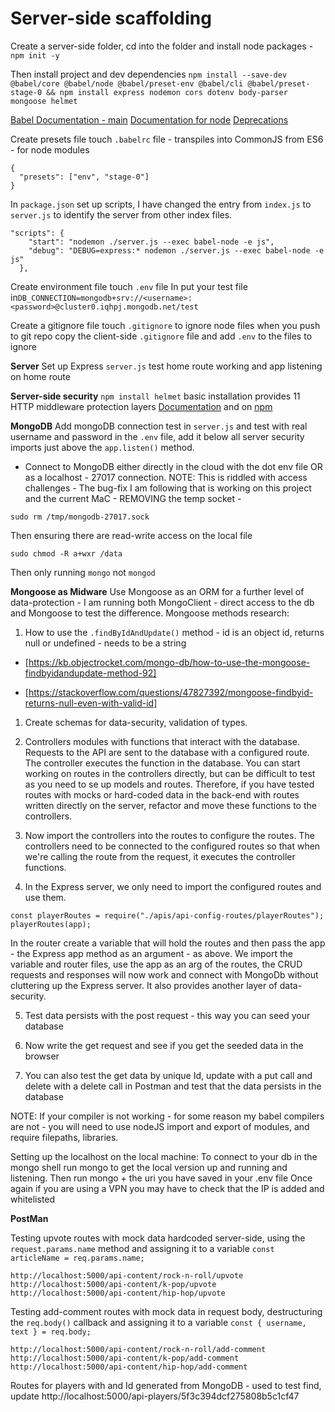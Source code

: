 # Server-side scaffolding

Create a server-side folder, cd into the folder and install node packages - `npm init -y`

Then install project and dev dependencies
`npm install --save-dev @babel/core @babel/node @babel/preset-env @babel/cli @babel/preset-stage-0 && npm install express nodemon cors dotenv body-parser mongoose helmet`

[Babel Documentation - main](https://babeljs.io/docs/en/)
[Documentation for node](https://babeljs.io/docs/en/babel-node)
[Deprecations](https://babeljs.io/docs/en/v7-migration)

Create presets file touch `.babelrc` file - transpiles into CommonJS from ES6 - for node modules

```
{
  "presets": ["env", "stage-0"]
}
```

In `package.json` set up scripts, I have changed the entry from `index.js` to `server.js` to identify the server from other index files.

```
"scripts": {
    "start": "nodemon ./server.js --exec babel-node -e js",
    "debug": "DEBUG=express:* nodemon ./server.js --exec babel-node -e js"
  },
```

Create environment file touch `.env` file
In put your test file in`DB_CONNECTION=mongodb+srv://<username>:<password>@cluster0.iqhpj.mongodb.net/test`

Create a gitignore file touch `.gitignore` to ignore node files when you push to git repo copy the client-side `.gitignore` file and add `.env` to the files to ignore

**Server**
Set up Express `server.js` test home route working and app listening on home route

**Server-side security**
`npm install helmet` basic installation provides 11 HTTP middleware protection layers
[Documentation](helmetjs.github.io) and on [npm](https://www.npmjs.com/package/helmet)

**MongoDB**
Add mongoDB connection test in `server.js` and test with real username and password in the `.env` file, add it below all server security imports just above the `app.listen()` method.

- Connect to MongoDB either directly in the cloud with the dot env file OR as a localhost - 27017 connection.
  NOTE: This is riddled with access challenges - The bug-fix I am following that is working on this project and the current MaC - REMOVING the temp socket -

```
sudo rm /tmp/mongodb-27017.sock
```

Then ensuring there are read-write access on the local file

```
sudo chmod -R a+wxr /data
```

Then only running `mongo` not `mongod`

**Mongoose as Midware**
Use Mongoose as an ORM for a further level of data-protection - I am running both MongoClient - direct access to the db and Mongoose to test the difference.
Mongoose methods research:

1. How to use the `.findByIdAndUpdate()` method - id is an object id, returns null or undefined - needs to be a string

- [https://kb.objectrocket.com/mongo-db/how-to-use-the-mongoose-findbyidandupdate-method-92]

- [https://stackoverflow.com/questions/47827392/mongoose-findbyid-returns-null-even-with-valid-id]

1. Create schemas for data-security, validation of types.

2. Controllers modules with functions that interact with the database. Requests to the API are sent to the database with a configured route. The controller executes the function in the database. You can start working on routes in the controllers directly, but can be difficult to test as you need to se up models and routes. Therefore, if you have tested routes with mocks or hard-coded data in the back-end with routes written directly on the server, refactor and move these functions to the controllers.

3. Now import the controllers into the routes to configure the routes. The controllers need to be connected to the configured routes so that when we're calling the route from the request, it executes the controller functions.

4. In the Express server, we only need to import the configured routes and use them.

```
const playerRoutes = require("./apis/api-config-routes/playerRoutes");
playerRoutes(app);
```

In the router create a variable that will hold the routes and then pass the app - the Express app method as an argument - as above. We import the variable and router files, use the app as an arg of the routes, the CRUD requests and responses will now work and connect with MongoDb without cluttering up the Express server. It also provides another layer of data-security.

5. Test data persists with the post request - this way you can seed your database

6. Now write the get request and see if you get the seeded data in the browser

7. You can also test the get data by unique Id, update with a put call and delete with a delete call in Postman and test that the data persists in the database

NOTE: If your compiler is not working - for some reason my babel compilers are not - you will need to use nodeJS import and export of modules, and require filepaths, libraries.

Setting up the localhost on the local machine:
To connect to your db in the mongo shell run mongo to get the local version up and running and listening. Then run mongo + the uri you have saved in your .env file
Once again if you are using a VPN you may have to check that the IP is added and whitelisted

**PostMan**

Testing upvote routes with mock data hardcoded server-side, using the `request.params.name` method and assigning it to a variable `const articleName = req.params.name;`

```
http://localhost:5000/api-content/rock-n-roll/upvote
http://localhost:5000/api-content/k-pop/upvote
http://localhost:5000/api-content/hip-hop/upvote

```

Testing add-comment routes with mock data in request body, destructuring the `req.body()` callback and assigning it to a variable `const { username, text } = req.body;`

```
http://localhost:5000/api-content/rock-n-roll/add-comment
http://localhost:5000/api-content/k-pop/add-comment
http://localhost:5000/api-content/hip-hop/add-comment
```

Routes for players with and Id generated from MongoDB - used to test find, update
http://localhost:5000/api-players/5f3c394dcf275808b5c1cf47
